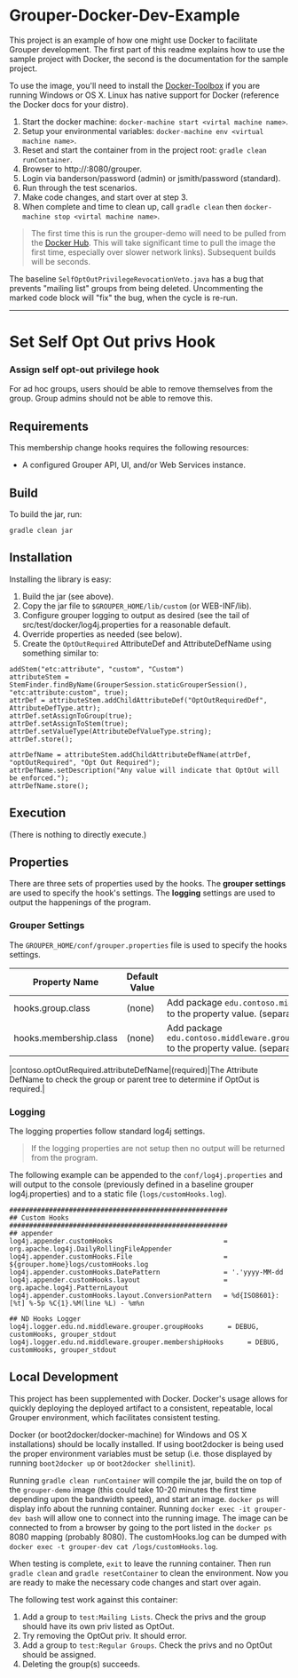 Grouper-Docker-Dev-Example
==========================
This project is an example of how one might use Docker to facilitate Grouper development. The first part of this readme explains how to use the sample project with Docker, the second is the documentation for the sample project.

To use the image, you'll need to install the [Docker-Toolbox](https://www.docker.com/toolbox) if you are running Windows or OS X. Linux has native support for Docker (reference the Docker docs for your distro).

1. Start the docker machine: `docker-machine start <virtal machine name>`.
1. Setup your environmental variables: `docker-machine env <virtual machine name>`.
1. Reset and start the container from in the project root: `gradle clean runContainer`.
1. Browser to http://<docker-ip>:8080/grouper. 
1. Login via banderson/password (admin) or jsmith/password (standard).
1. Run through the test scenarios.
1. Make code changes, and start over at step 3.
1. When complete and time to clean up, call `gradle clean` then `docker-machine stop <virtal machine name>`.

> The first time this is run the grouper-demo will need to be pulled from the [Docker Hub](https://hub.docker.com/r/unicon/grouper-demo/). This will take significant time to pull the image the first time, especially over slower network links). Subsequent builds will be seconds.

The baseline `SelfOptOutPrivilegeRevocationVeto.java` has a bug that prevents "mailing list" groups from being deleted. Uncommenting the marked code block will "fix" the bug, when the cycle is re-run.

---

Set Self Opt Out privs Hook
==============================

### Assign self opt-out privilege hook
For ad hoc groups, users should be able to remove themselves from the group. Group admins should not be able to remove this.

## Requirements
This membership change hooks requires the following resources:

* A configured Grouper API, UI, and/or Web Services instance.

## Build
To build the jar, run:

```
gradle clean jar
```

## Installation
Installing the library is easy:

1. Build the jar (see above).
1. Copy the jar file to `$GROUPER_HOME/lib/custom` (or WEB-INF/lib).
1. Configure grouper logging to output as desired (see the tail of src/test/docker/log4j.properties for a reasonable default.
1. Override properties as needed (see below).
1. Create the `OptOutRequired` AttributeDef and AttributeDefName using something similar to:

```
addStem("etc:attribute", "custom", "Custom")
attributeStem = StemFinder.findByName(GrouperSession.staticGrouperSession(), "etc:attribute:custom", true);
attrDef = attributeStem.addChildAttributeDef("OptOutRequiredDef", AttributeDefType.attr);
attrDef.setAssignToGroup(true);
attrDef.setAssignToStem(true);
attrDef.setValueType(AttributeDefValueType.string);
attrDef.store();

attrDefName = attributeStem.addChildAttributeDefName(attrDef,  "optOutRequired", "Opt Out Required");
attrDefName.setDescription("Any value will indicate that OptOut will be enforced.");
attrDefName.store();
```

## Execution
(There is nothing to directly execute.)

## Properties
There are three sets of properties used by the hooks.
The **grouper settings** are used to specify the hook's settings. The **logging** settings are used to output the happenings
of the program. 

### Grouper Settings
The `GROUPER_HOME/conf/grouper.properties` file is used to specify the hooks settings.

|Property Name|Default Value|Notes|
|-------------|-------------|-----|
|hooks.group.class|(none)|Add package `edu.contoso.middleware.grouper.groupHooks.AssignSelfOptOutPrivilege` to the property value. (separate classes with a comma.) |
|hooks.membership.class|(none)|Add package `edu.contoso.middleware.grouper.membershipHooks.SelfOptOutPrivilegeRevocationVeto` to the property value. (separate classes with a comma.) |

|contoso.optOutRequired.attributeDefName|(required)|The Attribute DefName to check the group or parent tree to determine if OptOut is required.|
### Logging
The logging properties follow standard log4j settings.

> If the logging properties are not setup then no output will be returned from the program.

The following example can be appended to the `conf/log4j.properties` and will output to the console
(previously defined in a baseline grouper log4j.properties) and to a static file (`logs/customHooks.log`).

```
#######################################################
## Custom Hooks
#######################################################
## appender
log4j.appender.customHooks                            = org.apache.log4j.DailyRollingFileAppender
log4j.appender.customHooks.File                       = ${grouper.home}logs/customHooks.log
log4j.appender.customHooks.DatePattern                = '.'yyyy-MM-dd
log4j.appender.customHooks.layout                     = org.apache.log4j.PatternLayout
log4j.appender.customHooks.layout.ConversionPattern   = %d{ISO8601}: [%t] %-5p %C{1}.%M(line %L) - %m%n

## ND Hooks Logger
log4j.logger.edu.nd.middleware.grouper.groupHooks      = DEBUG, customHooks, grouper_stdout
log4j.logger.edu.nd.middleware.grouper.membershipHooks      = DEBUG, customHooks, grouper_stdout

```

## Local Development
This project has been supplemented with Docker. Docker's usage allows for quickly deploying the deployed artifact to a
consistent, repeatable, local Grouper environment, which facilitates consistent testing.

Docker (or boot2docker/docker-machine) for Windows and OS X installations) should be locally installed. If using boot2docker is being used
the proper environment variables must be setup (i.e. those displayed by running `boot2docker up` or `boot2docker shellinit`).

Running `gradle clean runContainer` will compile the jar, build the on top of the `grouper-demo` image (this could take 10-20 minutes
 the first time depending upon the bandwidth speed), and start an image. `docker ps` will display info about the running container. Running
 `docker exec -it grouper-dev bash` will allow one to connect into the running image. The image can be connected to from a browser
 by going to the port listed in the `docker ps` 8080 mapping (probably 8080). The customHooks.log can be dumped with
 `docker exec -t grouper-dev cat /logs/customHooks.log`.

 When testing is complete, `exit` to leave the running container. Then run `gradle clean` and `gradle resetContainer` to clean
  the environment. Now you are ready to make the necessary code changes and start over again.

The following test work against this container:

1. Add a group to `test:Mailing Lists`. Check the privs and the group should have its own priv listed as OptOut.
1. Try removing the OptOut priv. It should error.
1. Add a group to `test:Regular Groups`. Check the privs and no OptOut should be assigned.
1. Deleting the group(s) succeeds.
